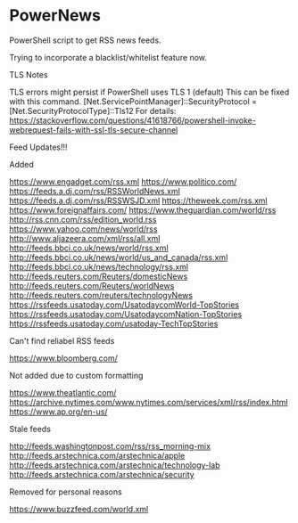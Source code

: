 # PowerNews
PowerShell script to get RSS news feeds.

Trying to incorporate a blacklist/whitelist feature now.


TLS Notes

TLS errors might persist if PowerShell uses TLS 1 (default)
This can be fixed with this command.
[Net.ServicePointManager]::SecurityProtocol = [Net.SecurityProtocolType]::Tls12
For details:
https://stackoverflow.com/questions/41618766/powershell-invoke-webrequest-fails-with-ssl-tls-secure-channel

Feed Updates!!!

Added 

https://www.engadget.com/rss.xml
https://www.politico.com/
https://feeds.a.dj.com/rss/RSSWorldNews.xml
https://feeds.a.dj.com/rss/RSSWSJD.xml
https://theweek.com/rss.xml
https://www.foreignaffairs.com/
https://www.theguardian.com/world/rss
http://rss.cnn.com/rss/edition_world.rss
https://www.yahoo.com/news/world/rss
http://www.aljazeera.com/xml/rss/all.xml
http://feeds.bbci.co.uk/news/world/rss.xml
http://feeds.bbci.co.uk/news/world/us_and_canada/rss.xml
http://feeds.bbci.co.uk/news/technology/rss.xml
http://feeds.reuters.com/Reuters/domesticNews
http://feeds.reuters.com/Reuters/worldNews
http://feeds.reuters.com/reuters/technologyNews
https://rssfeeds.usatoday.com/UsatodaycomWorld-TopStories
https://rssfeeds.usatoday.com/UsatodaycomNation-TopStories
https://rssfeeds.usatoday.com/usatoday-TechTopStories

Can't find reliabel RSS feeds

https://www.bloomberg.com/

Not added due to custom formatting

https://www.theatlantic.com/
https://archive.nytimes.com/www.nytimes.com/services/xml/rss/index.html
https://www.ap.org/en-us/

Stale feeds

http://feeds.washingtonpost.com/rss/rss_morning-mix
http://feeds.arstechnica.com/arstechnica/apple 
http://feeds.arstechnica.com/arstechnica/technology-lab
http://feeds.arstechnica.com/arstechnica/security

Removed for personal reasons

https://www.buzzfeed.com/world.xml

